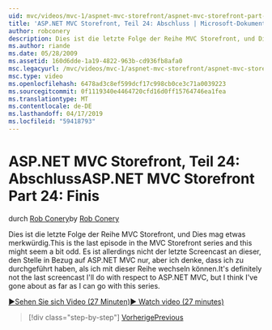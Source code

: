 ```yaml
---
uid: mvc/videos/mvc-1/aspnet-mvc-storefront/aspnet-mvc-storefront-part-24-finis
title: 'ASP.NET MVC Storefront, Teil 24: Abschluss | Microsoft-Dokumentation'
author: robconery
description: Dies ist die letzte Folge der Reihe MVC Storefront, und Dies mag etwas merkwürdig. Es ist allerdings nicht der letzte Screencast an dieser, den Stelle in Bezug auf ASP.NET nur...
ms.author: riande
ms.date: 05/28/2009
ms.assetid: 160d6dde-1a19-4822-963b-cd936fb8afa0
msc.legacyurl: /mvc/videos/mvc-1/aspnet-mvc-storefront/aspnet-mvc-storefront-part-24-finis
msc.type: video
ms.openlocfilehash: 6478ad3c8ef599dcf17c998cb0ce3c71a0039223
ms.sourcegitcommit: 0f1119340e4464720cfd16d0ff15764746ea1fea
ms.translationtype: MT
ms.contentlocale: de-DE
ms.lasthandoff: 04/17/2019
ms.locfileid: "59418793"
---
```

# <a name="aspnet-mvc-storefront-part-24-finis"></a><span data-ttu-id="84375-104">ASP.NET MVC Storefront, Teil 24: Abschluss</span><span class="sxs-lookup"><span data-stu-id="84375-104">ASP.NET MVC Storefront Part 24: Finis</span></span>

<span data-ttu-id="84375-105">durch [Rob Conery](https://github.com/robconery)</span><span class="sxs-lookup"><span data-stu-id="84375-105">by [Rob Conery](https://github.com/robconery)</span></span>

<span data-ttu-id="84375-106">Dies ist die letzte Folge der Reihe MVC Storefront, und Dies mag etwas merkwürdig.</span><span class="sxs-lookup"><span data-stu-id="84375-106">This is the last episode in the MVC Storefront series and this might seem a bit odd.</span></span> <span data-ttu-id="84375-107">Es ist allerdings nicht der letzte Screencast an dieser, den Stelle in Bezug auf ASP.NET MVC nur, aber ich denke, dass ich zu durchgeführt haben, als ich mit dieser Reihe wechseln können.</span><span class="sxs-lookup"><span data-stu-id="84375-107">It's definitely not the last screencast I'll do with respect to ASP.NET MVC, but I think I've gone about as far as I can go with this series.</span></span>

[<span data-ttu-id="84375-108">&#9654;Sehen Sie sich Video (27 Minuten)</span><span class="sxs-lookup"><span data-stu-id="84375-108">&#9654; Watch video (27 minutes)</span></span>](https://channel9.msdn.com/Blogs/ASP-NET-Site-Videos/aspnet-mvc-storefront-part-24-finis)

> [!div class="step-by-step"]
> [<span data-ttu-id="84375-109">Vorherige</span><span class="sxs-lookup"><span data-stu-id="84375-109">Previous</span></span>](aspnet-mvc-storefront-part-23-getting-started-with-domain-driven-design.md)
